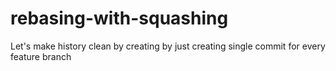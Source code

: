 # rebasing-with-squashing
Let's make history clean by creating by just creating single commit for every feature branch
